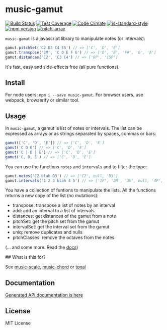 # music-gamut

[![Build Status](https://travis-ci.org/danigb/music-gamut.svg?branch=master)](https://travis-ci.org/danigb/music-gamut)
[![Test Coverage](https://codeclimate.com/github/danigb/music-gamut/badges/coverage.svg)](https://codeclimate.com/github/danigb/music-gamut/coverage)
[![Code Climate](https://codeclimate.com/github/danigb/music-gamut/badges/gpa.svg)](https://codeclimate.com/github/danigb/music-gamut)
[![js-standard-style](https://img.shields.io/badge/code%20style-standard-brightgreen.svg?style=flat)](https://github.com/feross/standard)
[![npm version](https://badge.fury.io/js/music-gamut.svg)](https://badge.fury.io/js/music-gamut)
[![pitch-array](https://img.shields.io/badge/pitch--array-compatible-yellow.svg)](https://github.com/danigb/pitch-array)

`music-gamut` is a javascript library to manipulate notes (or intervals):

```js
gamut.pitchSet('C2 D3 C4 E5') // => ['C', 'D', 'E']
gamut.transpose('2M', 'C D E F G') // => ['D', 'E', 'F#', 'G', 'A']
gamut.distances('C2', 'C3 C4') // => ['8P', '15P']
```

It's fast, easy and side-effects free (all pure functions).

## Install

For node users: `npm i --save music-gamut`. For browser users, use webpack, browserify or similar tool.

## Usage

In `music-gamut`, a gamut is list of notes or intervals. The list can be expressed as arrays or as strings separated by spaces, commas or bars:

```js
gamut(['C', 'D', 'E']) // => ['C', 'D', 'E']
gamut('C D E') // => ['C', 'D', 'E']
gamut('C | D | E') // => ['C', 'D', 'E']
gamut('C, D, E') // => ['C', 'D', 'E']
```

You can use the functions `notes` and `intervals` and to filter the type:

```js
gamut.notes('C2 blah D3') // => ['C2', null, 'D3']
gamut.intervals('1 2 3 blah 4 5') // => ['1P', '2M', '3M', null, '4P', '5P']
```

You have a collection of funtions to manipulate the lists. All the functions returns a new copy of the list (no mutations):

- transpose: transpose a list of notes by an interval
- add: add an interval to a list of intervals
- distances: get distances of the gamut from a note
- pitchSet: get the pitch set from the gamut
- intervalSet: get the interval set from the gamut
- uniq: remove duplicates and nulls
- pitchClasses: remove the octaves from the notes

(... and some more. Read the [docs](https://github.com/danigb/music-gamut/blob/master/API.md))

## What is this for?

See [music-scale](https://github.com/danigb/music-scale), [music-chord](https://github.com/danigb/music-chord) or [tonal](https://github.com/danigb/tonal)

## Documentation

[Generated API documentation is here](https://github.com/danigb/music-gamut/blob/master/API.md)

## License

MIT License
